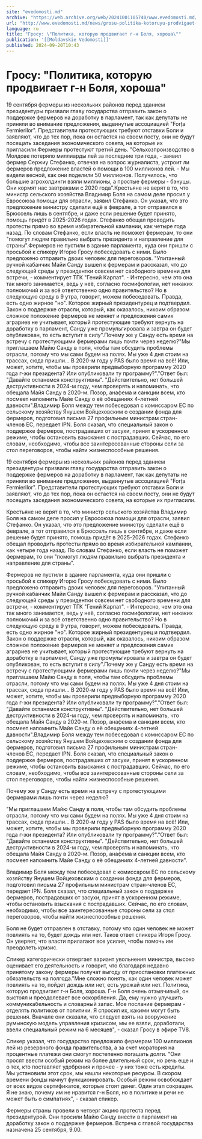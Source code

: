 ```yaml
---
site: "evedomosti.md"
archive: "https://web.archive.org/web/20241001105740/www.evedomosti.md/news/grosu-politika-kotoruyu-prodvigaet-g-n-bolya-horosha"
url: "http://www.evedomosti.md/news/grosu-politika-kotoruyu-prodvigaet-g-n-bolya-horosha"
language: ru
title: "Гросу: \"Политика, которую продвигает г-н Боля, хороша\""
publication: '[[Moldavskie Vedomosti]]'
published: 2024-09-20T10:43
---
```


# Гросу: "Политика, которую продвигает г-н Боля, хороша"

19 сентября фермеры из нескольких районов перед зданием президентуры призвали главу государства отправить закон о поддержке фермеров на доработку в парламент, так как депутаты не приняли во внимание предложения, выдвинутые ассоциацией "Forța Fermierilor". Представители протестующих требуют отставки Боли и заявляют, что до тех пор, пока он остается на своем посту, они не будут посещать заседания экономического совета, на которые их пригласили.Фермеры протестуют третий день. "Сельхозпроизводство в Молдове потеряло миллиарды лей за последние три года, - заявил фермер Сержиу Стефанко, отвечая на вопрос журналиста, устроит ли фермеров предложение властей о помощи в 100 миллионов лей. - Мы видели весной, как они поделили 50 миллионов. Получилось, что большие агрохолдинги взяли миллионы, а простые фермеры - бэнуцы. Они кормят нас завтраками с 2020 года".Крестьяне не верят в то, что министр сельского хозяйства Владимир Боля на самом деле просил у Евросоюза помощи для отрасли, заявил Стефанко. Он указал, что это предложение министру сделали ещё в феврале, а тот отправился в Брюссель лишь в сентябре, и даже если решение будет принято, помощь придёт в 2025-2026 годах. Стефанко обещал проводить протесты прямо во время избирательной кампании, как четыре года назад. По словам Стефанко, если власть не поможет фермерам, то они "помогут людям правильно выбрать президента и направление для страны".Фермеров не пустили в здание парламента, куда они пришли с просьбой к спикеру Игорю Гросу побеседовать с ними. Было предложено отправить двоих человек для переговоров. "Упитанный ручной кабанчик Майи Санду вышел к фермерам и рассказал, что до следующей среды у президентки совсем нет свободного времени для встречи, - комментирует ТГК "Гений Карпат". - Интересно, чем это она так много занимается, ведь у неё, согласно госмифологии, нет никаких полномочий и за всё ответственно одно правительство? Но в следующую среду в 9 утра, говорит, можем побеседовать. Правда, есть одно жирное "но". Которое жирный президентурец и подтвердил. Закон о поддержке отрасли, который, как оказалось, никоим образом сложное положение фермеров не меняет и предложения самих аграриев не учитывает, который протестующие требуют вернуть на доработку в парламент, Санду уже промульгировала и завтра он будет опубликован, то есть вступит в силу".Почему же у Санду есть время на встречу с протестующими фермерами лишь почти через неделю?"Мы приглашаем Майю Санду в поля, чтобы там обсудить проблемы отрасли, потому что мы сами будем на полях. Мы уже 4 дня стоим на трассах, сюда пришли... В 2020-м году у PAS было время на всё! Или, может, хотите, чтобы мы проверили предвыборную программу 2020 года г-жи президента? Или опубликовали ту программу?"."Ответ был: "Давайте останемся конструктивны". "Действительно, нет большей деструктивности в 2024-м году, чем проверять и напоминать, что обещала Майя Санду в 2020-м. Позор, анафема и санкции всем, кто посмеет напомнить Майе Санду о её обещаниях 4-летней давности".Владимир Боля между тем побеседовал с комиссаром ЕС по сельскому хозяйству Янушем Войцеховским о создании фонда для фермеров, подготовил письма 27 профильным министрам стран-членов ЕС, передает IPN. Боля сказал, что специальный закон о поддержке фермеров, пострадавших от засухи, принят в ускоренном режиме, чтобы остановить взыскания с пострадавших. Сейчас, по его словам, необходимо, чтобы все заинтересованные стороны сели за стол переговоров, чтобы найти жизнеспособные решения.

19 сентября фермеры из нескольких районов перед зданием президентуры призвали главу государства отправить закон о поддержке фермеров на доработку в парламент, так как депутаты не приняли во внимание предложения, выдвинутые ассоциацией "Forța Fermierilor". Представители протестующих требуют отставки Боли и заявляют, что до тех пор, пока он остается на своем посту, они не будут посещать заседания экономического совета, на которые их пригласили.

Крестьяне не верят в то, что министр сельского хозяйства Владимир Боля на самом деле просил у Евросоюза помощи для отрасли, заявил Стефанко. Он указал, что это предложение министру сделали ещё в феврале, а тот отправился в Брюссель лишь в сентябре, и даже если решение будет принято, помощь придёт в 2025-2026 годах. Стефанко обещал проводить протесты прямо во время избирательной кампании, как четыре года назад. По словам Стефанко, если власть не поможет фермерам, то они "помогут людям правильно выбрать президента и направление для страны".

Фермеров не пустили в здание парламента, куда они пришли с просьбой к спикеру Игорю Гросу побеседовать с ними. Было предложено отправить двоих человек для переговоров. "Упитанный ручной кабанчик Майи Санду вышел к фермерам и рассказал, что до следующей среды у президентки совсем нет свободного времени для встречи, - комментирует ТГК "Гений Карпат". - Интересно, чем это она так много занимается, ведь у неё, согласно госмифологии, нет никаких полномочий и за всё ответственно одно правительство? Но в следующую среду в 9 утра, говорит, можем побеседовать. Правда, есть одно жирное "но". Которое жирный президентурец и подтвердил. Закон о поддержке отрасли, который, как оказалось, никоим образом сложное положение фермеров не меняет и предложения самих аграриев не учитывает, который протестующие требуют вернуть на доработку в парламент, Санду уже промульгировала и завтра он будет опубликован, то есть вступит в силу".Почему же у Санду есть время на встречу с протестующими фермерами лишь почти через неделю?"Мы приглашаем Майю Санду в поля, чтобы там обсудить проблемы отрасли, потому что мы сами будем на полях. Мы уже 4 дня стоим на трассах, сюда пришли... В 2020-м году у PAS было время на всё! Или, может, хотите, чтобы мы проверили предвыборную программу 2020 года г-жи президента? Или опубликовали ту программу?"."Ответ был: "Давайте останемся конструктивны". "Действительно, нет большей деструктивности в 2024-м году, чем проверять и напоминать, что обещала Майя Санду в 2020-м. Позор, анафема и санкции всем, кто посмеет напомнить Майе Санду о её обещаниях 4-летней давности".Владимир Боля между тем побеседовал с комиссаром ЕС по сельскому хозяйству Янушем Войцеховским о создании фонда для фермеров, подготовил письма 27 профильным министрам стран-членов ЕС, передает IPN. Боля сказал, что специальный закон о поддержке фермеров, пострадавших от засухи, принят в ускоренном режиме, чтобы остановить взыскания с пострадавших. Сейчас, по его словам, необходимо, чтобы все заинтересованные стороны сели за стол переговоров, чтобы найти жизнеспособные решения.

Почему же у Санду есть время на встречу с протестующими фермерами лишь почти через неделю?

"Мы приглашаем Майю Санду в поля, чтобы там обсудить проблемы отрасли, потому что мы сами будем на полях. Мы уже 4 дня стоим на трассах, сюда пришли... В 2020-м году у PAS было время на всё! Или, может, хотите, чтобы мы проверили предвыборную программу 2020 года г-жи президента? Или опубликовали ту программу?"."Ответ был: "Давайте останемся конструктивны". "Действительно, нет большей деструктивности в 2024-м году, чем проверять и напоминать, что обещала Майя Санду в 2020-м. Позор, анафема и санкции всем, кто посмеет напомнить Майе Санду о её обещаниях 4-летней давности".

Владимир Боля между тем побеседовал с комиссаром ЕС по сельскому хозяйству Янушем Войцеховским о создании фонда для фермеров, подготовил письма 27 профильным министрам стран-членов ЕС, передает IPN. Боля сказал, что специальный закон о поддержке фермеров, пострадавших от засухи, принят в ускоренном режиме, чтобы остановить взыскания с пострадавших. Сейчас, по его словам, необходимо, чтобы все заинтересованные стороны сели за стол переговоров, чтобы найти жизнеспособные решения.

Боля не будет отправлен в отставку, потому что один человек не может повлиять на то, будет дождь или нет. Таков ответ спикера Игоря Гросу. Он уверяет, что власти прилагают все усилия, чтобы помочь им преодолеть кризис.

Спикер категорически отвергает вариант увольнения министра, высоко оценивает его деятельность и говорит, что благодаря недавно принятому закону фермеры получат выгоду от приостановки платежных обязательств на полгода."Мне сложно понять, как один человек может повлиять на то, пойдет дождь или нет, есть урожай или нет. Политика, которую продвигает г-н Боля, хороша. Г-н Боля очень отзывчивый, он выстоял и преодолевает все оскорбления. Да, ему нужно улучшить коммуникабельность и словарный запас. Мое послание фермерам - отделять политиков от политики. Я спросил их, какими могут быть решения. Вначале они сказали, что следует взять на вооружение румынскую модель управления кризисом, мы ее взяли, доработали, ввели специальный режим на 6 месяцев", - сказал Гросу в эфире TV8.

Спикер указал, что государство предложило фермерам 100 миллионов лей из резервного фонда правительства, а за счет моратория на процентные платежи они смогут постепенно погашать долги. "Они просят ввести особый режим на более длительный срок, но речь еще и о тех, кто поставляет удобрения и прочее - у них тоже есть кредиты. Мы установили этот срок, мы нашли некоторые ресурсы. В скором времени фонды начнут функционировать. Особый режим освобождает от всех видов сертификатов, которые стоят денег. Один этап сокращен. Я не знаю, почему им не нравится г-н Боля, но в политике и речи не может быть о симпатиях", - сказал спикер.

Фермеры страны провели в четверг акцию протеста перед президентурой. Они просили Майю Санду внести в парламент на доработку закон о поддержке фермеров. Встреча с главой государства назначена 25 сентября, 9.00.